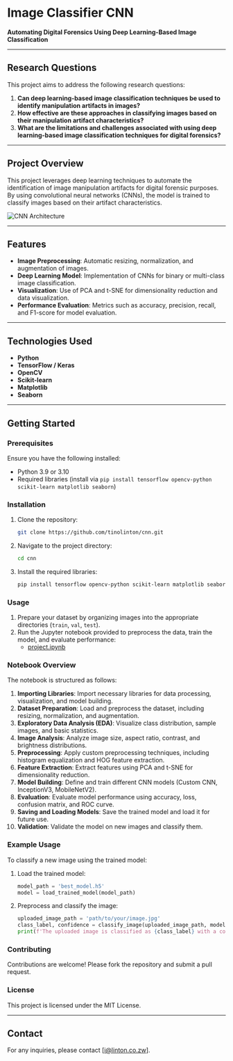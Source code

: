 # Image Classifier CNN

**Automating Digital Forensics Using Deep Learning-Based Image Classification**

---

## Research Questions

This project aims to address the following research questions:

1. **Can deep learning-based image classification techniques be used to identify manipulation artifacts in images?**
2. **How effective are these approaches in classifying images based on their manipulation artifact characteristics?**
3. **What are the limitations and challenges associated with using deep learning-based image classification techniques for digital forensics?**

---

## Project Overview

This project leverages deep learning techniques to automate the identification of image manipulation artifacts for digital forensic purposes. By using convolutional neural networks (CNNs), the model is trained to classify images based on their artifact characteristics.

![CNN Architecture](https://upload.wikimedia.org/wikipedia/commons/6/63/Typical_cnn.png)

---

## Features

- **Image Preprocessing**: Automatic resizing, normalization, and augmentation of images.
- **Deep Learning Model**: Implementation of CNNs for binary or multi-class image classification.
- **Visualization**: Use of PCA and t-SNE for dimensionality reduction and data visualization.
- **Performance Evaluation**: Metrics such as accuracy, precision, recall, and F1-score for model evaluation.

---

## Technologies Used

- **Python**
- **TensorFlow / Keras**
- **OpenCV**
- **Scikit-learn**
- **Matplotlib**
- **Seaborn**

---

## Getting Started

### Prerequisites

Ensure you have the following installed:

- Python 3.9 or 3.10
- Required libraries (install via `pip install tensorflow opencv-python scikit-learn matplotlib seaborn`)

### Installation

1. Clone the repository:
   ```sh
   git clone https://github.com/tinolinton/cnn.git
   ```
2. Navigate to the project directory:
   ```sh
   cd cnn
   ```
3. Install the required libraries:
   ```sh
   pip install tensorflow opencv-python scikit-learn matplotlib seaborn
   ```

### Usage

1. Prepare your dataset by organizing images into the appropriate directories (`train`, `val`, `test`).
2. Run the Jupyter notebook provided to preprocess the data, train the model, and evaluate performance:
   - [project.ipynb](http://_vscodecontentref_/1)

### Notebook Overview

The notebook is structured as follows:

1. **Importing Libraries**: Import necessary libraries for data processing, visualization, and model building.
2. **Dataset Preparation**: Load and preprocess the dataset, including resizing, normalization, and augmentation.
3. **Exploratory Data Analysis (EDA)**: Visualize class distribution, sample images, and basic statistics.
4. **Image Analysis**: Analyze image size, aspect ratio, contrast, and brightness distributions.
5. **Preprocessing**: Apply custom preprocessing techniques, including histogram equalization and HOG feature extraction.
6. **Feature Extraction**: Extract features using PCA and t-SNE for dimensionality reduction.
7. **Model Building**: Define and train different CNN models (Custom CNN, InceptionV3, MobileNetV2).
8. **Evaluation**: Evaluate model performance using accuracy, loss, confusion matrix, and ROC curve.
9. **Saving and Loading Models**: Save the trained model and load it for future use.
10. **Validation**: Validate the model on new images and classify them.

### Example Usage

To classify a new image using the trained model:

1. Load the trained model:

   ```python
   model_path = 'best_model.h5'
   model = load_trained_model(model_path)
   ```

2. Preprocess and classify the image:
   ```python
   uploaded_image_path = 'path/to/your/image.jpg'
   class_label, confidence = classify_image(uploaded_image_path, model)
   print(f'The uploaded image is classified as {class_label} with a confidence of {confidence:.2f}')
   ```

### Contributing

Contributions are welcome! Please fork the repository and submit a pull request.

### License

This project is licensed under the MIT License.

---

## Contact

For any inquiries, please contact [i@linton.co.zw].
